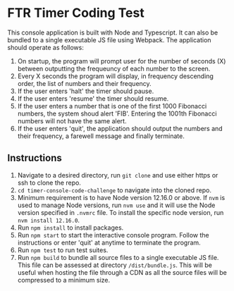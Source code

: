 # FTR Timer Coding Test
This console application is built with Node and Typescript. It can also be bundled to a single executable JS file using Webpack. The application should operate as follows:
1. On startup, the program will prompt user for the number of seconds (X) between outputting the frequeuncy of each number to the screen.
2. Every X seconds the program will display, in frequency descending order, the list of numbers and their frequency.
3. If the user enters 'halt' the timer should pause.
4. If the user enters 'resume' the timer should resume.
5. If the user enters a number that is one of the first 1000 Fibonacci numbers, the system shoud alert 'FIB'. Entering the 1001th Fibonacci numbers will not have the same alert.
6. If the user enters 'quit', the application should output the numbers and their frequency, a farewell message and finally terminate.

## Instructions
1. Navigate to a desired directory, run `git clone` and use either https or ssh to clone the repo.
2. `cd timer-console-code-challenge` to navigate into the cloned repo.
3. Minimum requirement is to have Node version 12.16.0 or above. If `nvm` is used to manage Node versions, run `nvm use` and it will use the Node version specified in `.nvmrc` file. To install the specific node version, run `nvm install 12.16.0`.
4. Run `npm install` to install packages.
5. Run `npm start` to start the interactive console program. Follow the instructions or enter 'quit' at anytime to terminate the program.
6. Run `npm test` to run test suites.
7. Run `npm build` to bundle all source files to a single executable JS file. This file can be assessed at directory `/dist/bundle.js`. This will be useful when hosting the file through a CDN as all the source files will be compressed to a minimum size.

